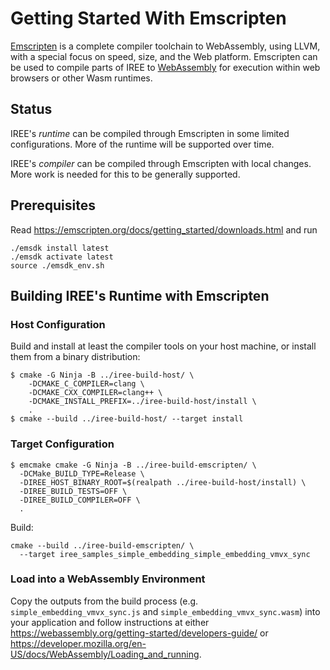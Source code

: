 # Getting Started With Emscripten

[Emscripten](https://emscripten.org/index.html) is a complete compiler
toolchain to WebAssembly, using LLVM, with a special focus on speed, size, and
the Web platform. Emscripten can be used to compile parts of IREE to
[WebAssembly](https://webassembly.org/) for execution within web browsers or
other Wasm runtimes.

## Status

IREE's _runtime_ can be compiled through Emscripten in some limited
configurations. More of the runtime will be supported over time.

IREE's _compiler_ can be compiled through Emscripten with local changes. More
work is needed for this to be generally supported.

## Prerequisites

Read https://emscripten.org/docs/getting_started/downloads.html and run

```
./emsdk install latest
./emsdk activate latest
source ./emsdk_env.sh
```

## Building IREE's Runtime with Emscripten

### Host Configuration

Build and install at least the compiler tools on your host machine, or install
them from a binary distribution:

```shell
$ cmake -G Ninja -B ../iree-build-host/ \
    -DCMAKE_C_COMPILER=clang \
    -DCMAKE_CXX_COMPILER=clang++ \
    -DCMAKE_INSTALL_PREFIX=../iree-build-host/install \
    .
$ cmake --build ../iree-build-host/ --target install
```

### Target Configuration

```shell
$ emcmake cmake -G Ninja -B ../iree-build-emscripten/ \
  -DCMake_BUILD_TYPE=Release \
  -DIREE_HOST_BINARY_ROOT=$(realpath ../iree-build-host/install) \
  -DIREE_BUILD_TESTS=OFF \
  -DIREE_BUILD_COMPILER=OFF \
  .
```

Build:

```
cmake --build ../iree-build-emscripten/ \
  --target iree_samples_simple_embedding_simple_embedding_vmvx_sync
```

### Load into a WebAssembly Environment

Copy the outputs from the build process (e.g. `simple_embedding_vmvx_sync.js`
and `simple_embedding_vmvx_sync.wasm`) into your application and follow
instructions at either https://webassembly.org/getting-started/developers-guide/
or https://developer.mozilla.org/en-US/docs/WebAssembly/Loading_and_running.
